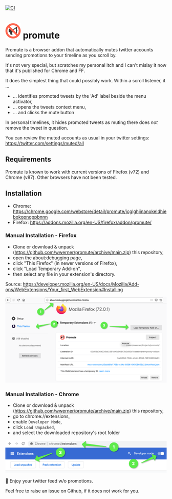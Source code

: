 [![CI](https://github.com/wwerner/promute/actions/workflows/node.js.yml/badge.svg?branch=main)](https://github.com/wwerner/promute/actions/workflows/node.js.yml)

# ![Logo](https://github.com/wwerner/promute/blob/main/logo_48.png?raw=true) promute
Promute is a browser addon that automatically mutes twitter accounts sending promotions to your timeline as you scroll by.

It's not very special, but scratches my personal itch and I can't mislay it now that it's published for Chrome and FF.

It does the simplest thing that could possibly work.
Within a scroll listener, it ...
* ... identifies promoted tweets by the 'Ad' label beside the menu activator,
* ... opens the tweets context menu,
* ... and clicks the mute button

In personal timelines, it hides promoted tweets as muting there does _not_ remove the tweet in question.

You can review the muted accounts as usual in your twitter settings: https://twitter.com/settings/muted/all

## Requirements

Promute is known to work with current versions of Firefox (v72) and Chrome (v87). Other browsers have not been tested.

## Installation

* Chrome: https://chrome.google.com/webstore/detail/promute/jcglghjinanokeldhiebokopnoppbnnn
* Firefox: https://addons.mozilla.org/en-US/firefox/addon/promute/

### Manual Installation - Firefox

* Clone or download & unpack (https://github.com/wwerner/promute/archive/main.zip) this repository,
* open the about:debugging page, 
* click "This Firefox" (in newer versions of Firefox), 
* click "Load Temporary Add-on", 
* then select any file in your extension's directory.

Source: https://developer.mozilla.org/en-US/docs/Mozilla/Add-ons/WebExtensions/Your_first_WebExtension#Installing

![Install Firefox Extension](doc/install-manually-ff.png "Install Firefox Extension")

### Manual Installation - Chrome

* Clone or download & unpack (https://github.com/wwerner/promute/archive/main.zip) this repository,
* go to chrome://extensions,
* enable `Developer Mode`,
* click `Load Unpacked`,
* and select the downloaded repository's root folder

![Install Chrome Extension](doc/install-manually-ch.png "Install Chrome Extension")

🥳 Enjoy your twitter feed w/o promotions.

Feel free to raise an issue on Github, if it does not work for you.

